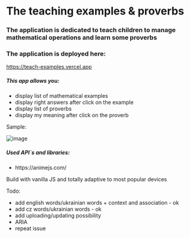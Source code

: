 # The teaching examples & proverbs

### The application is dedicated to teach children to manage mathematical operations and learn some proverbs

### The application is deployed here:

https://teach-examples.vercel.app

<h5>This app allows you:</h5>
<ul>
<li>display list of mathematical examples</li>
<li>display right answers after click on the example</li>
<li>display list of proverbs</li>
<li>display my meaning after click on the proverb</li>
</ul>

<p>Sample:</p>

![image](https://github.com/LysenkoDenys/teach-examples/assets/105970854/1f588ab6-db86-4044-816d-69609111444f)

<h5>Used API`s and libraries:</h5>
<ul>
<li>https://animejs.com/</li>
</ul>

<p>Build with vanilla JS and totally adaptive to most popular devices</p>

<p>Todo:</p>
<ul>
<li>add english words/ukrainian words + context and association - ok</li>
<li>add cz words/ukrainian words - ok</li>
<li>add uploading/updating possibility</li>
<li>ARIA</li>
<li>repeat issue</li>
</ul>
